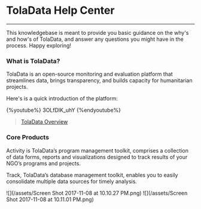 # TolaData Help Center
---
This knowledgebase is meant to provide you basic guidance on the why's and how's of TolaData, and answer any questions you might have in the process. Happy exploring!

### What is TolaData?

TolaData is an open-source monitoring and evaluation platform that streamlines data, brings transparency, and builds capacity for humanitarian projects.

Here's is a quick introduction of the platform:

{%youtube%} 3OLfDlK_uhY {%endyoutube%}
> [TolaData Overview](https://youtu.be/3OLfDlK_uhY)

### Core Products
Activity is TolaData’s program management toolkit, comprises a collection of data forms, reports and visualizations designed to track results of your NGO’s programs and projects.

Track, TolaData’s database management toolkit, enables you to easily consolidate multiple data sources for timely analysis.

![](/assets/Screen Shot 2017-11-08 at 10.10.27 PM.png)
![](/assets/Screen Shot 2017-11-08 at 10.11.01 PM.png)